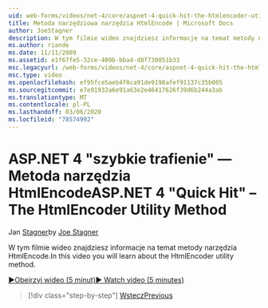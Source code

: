 ```yaml
---
uid: web-forms/videos/net-4/core/aspnet-4-quick-hit-the-htmlencoder-utility-method
title: Metoda narzędziowa narzędzia HtmlEncode | Microsoft Docs
author: JoeStagner
description: W tym filmie wideo znajdziesz informacje na temat metody narzędzia HtmlEncode.
ms.author: riande
ms.date: 11/11/2009
ms.assetid: e1f67fe5-32ce-409b-bba4-d8f730851b33
msc.legacyurl: /web-forms/videos/net-4/core/aspnet-4-quick-hit-the-htmlencoder-utility-method
msc.type: video
ms.openlocfilehash: ef95fce5aeb4f0ca91de9198afef91137c35b005
ms.sourcegitcommit: e7e91932a6e91a63e2e46417626f39d6b244a3ab
ms.translationtype: MT
ms.contentlocale: pl-PL
ms.lasthandoff: 03/06/2020
ms.locfileid: "78574992"
---
```

# <a name="aspnet-4-quick-hit--the-htmlencoder-utility-method"></a><span data-ttu-id="2b4e3-103">ASP.NET 4 "szybkie trafienie" — Metoda narzędzia HtmlEncode</span><span class="sxs-lookup"><span data-stu-id="2b4e3-103">ASP.NET 4 "Quick Hit" – The HtmlEncoder Utility Method</span></span>

<span data-ttu-id="2b4e3-104">Jan [Stagner](https://github.com/JoeStagner)</span><span class="sxs-lookup"><span data-stu-id="2b4e3-104">by [Joe Stagner](https://github.com/JoeStagner)</span></span>

<span data-ttu-id="2b4e3-105">W tym filmie wideo znajdziesz informacje na temat metody narzędzia HtmlEncode.</span><span class="sxs-lookup"><span data-stu-id="2b4e3-105">In this video you will learn about the HtmlEncoder utility method.</span></span>

[<span data-ttu-id="2b4e3-106">&#9654;Obejrzyj wideo (5 minut)</span><span class="sxs-lookup"><span data-stu-id="2b4e3-106">&#9654; Watch video (5 minutes)</span></span>](https://channel9.msdn.com/Blogs/ASP-NET-Site-Videos/aspnet-4-quick-hit-the-htmlencoder-utility-method)

> [!div class="step-by-step"]
> [<span data-ttu-id="2b4e3-107">Wstecz</span><span class="sxs-lookup"><span data-stu-id="2b4e3-107">Previous</span></span>](aspnet-4-quick-hit-predictable-client-ids.md)

